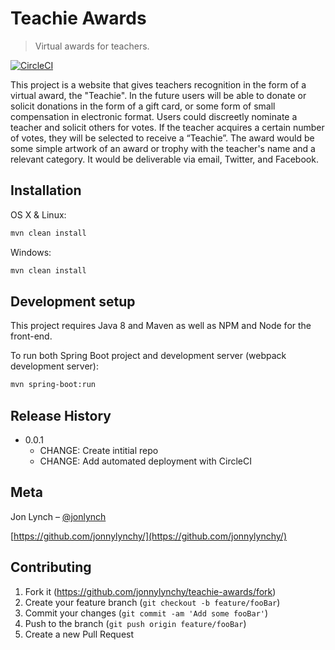 # Teachie Awards
> Virtual awards for teachers.

[![CircleCI](https://circleci.com/gh/jonnylynchy/teachie-awards.svg?style=svg)](https://circleci.com/gh/jonnylynchy/teachie-awards)

This project is a website that gives teachers recognition in the form of a virtual award, the "Teachie". In the future users will be able to donate or solicit donations in the form of a gift card, or some form of small compensation in electronic format. 
Users could discreetly nominate a teacher and solicit others for votes. If the teacher acquires a certain number of votes, they will be selected to receive a “Teachie”. The award would be some simple artwork of an award or trophy with the teacher's name and a relevant category. It would be deliverable via email, Twitter, and Facebook.

## Installation

OS X & Linux:

```sh
mvn clean install
```

Windows:

```sh
mvn clean install
```

## Development setup

This project requires Java 8 and Maven as well as NPM and Node for the front-end.

To run both Spring Boot project and development server (webpack development server):
```sh
mvn spring-boot:run
```

## Release History

* 0.0.1
    * CHANGE: Create intitial repo
    * CHANGE: Add automated deployment with CircleCI

## Meta

Jon Lynch – [@jonlynch](https://twitter.com/jonlynch)

[https://github.com/jonnylynchy/](https://github.com/jonnylynchy/)

## Contributing

1. Fork it (<https://github.com/jonnylynchy/teachie-awards/fork>)
2. Create your feature branch (`git checkout -b feature/fooBar`)
3. Commit your changes (`git commit -am 'Add some fooBar'`)
4. Push to the branch (`git push origin feature/fooBar`)
5. Create a new Pull Request
